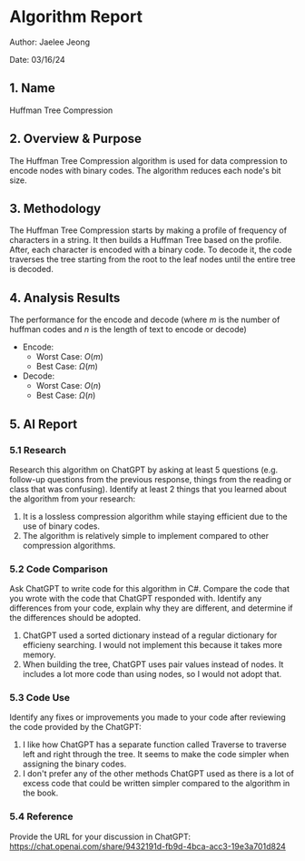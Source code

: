 # Algorithm Report

Author: Jaelee Jeong

Date: 03/16/24

## 1. Name
Huffman Tree Compression

## 2. Overview & Purpose
<!-- Describe the purpose of the algorithm and what it is used for. -->
The Huffman Tree Compression algorithm is used for data compression to encode nodes with binary codes. The algorithm reduces each node's bit size.

## 3. Methodology
<!-- Describe the design of the algorithm.  This should be detailed enough to both understand how the algorithm works and be sufficient to code in any language.  Detailed descriptions will be more than 100 words. 

The inclusion of a picture describing the how the algorithm works will earn bonus points.
![](images/smile.png) -->
The Huffman Tree Compression starts by making a profile of frequency of characters in a string. It then builds a Huffman Tree based on the profile. After, each character is encoded with a binary code. To decode it, the code traverses the tree starting from the root to the leaf nodes until the entire tree is decoded.


## 4. Analysis Results

The performance for the encode and decode (where $m$ is the number of huffman codes and $n$ is the length of text to encode or decode)

* Encode:
    * Worst Case: $O(m)$
    * Best Case: $\Omega(m)$
* Decode:
    * Worst Case: $O(n)$
    * Best Case: $\Omega(n)$

## 5. AI Report

### 5.1 Research

Research this algorithm on ChatGPT by asking at least 5 questions (e.g. follow-up questions from the previous response, things from the reading or class that was confusing).  Identify at least 2 things that you learned about the algorithm from your research:

1. It is a lossless compression algorithm while staying efficient due to the use of binary codes.
2. The algorithm is relatively simple to implement compared to other compression algorithms.

### 5.2 Code Comparison

Ask ChatGPT to write code for this algorithm in C#.  Compare the code that you wrote with the code that ChatGPT responded with.  Identify any differences from your code, explain why they are different, and determine if the differences should be adopted.

1. ChatGPT used a sorted dictionary instead of a regular dictionary for efficieny searching. I would not implement this because it takes more memory.
2. When building the tree, ChatGPT uses pair values instead of nodes. It includes a lot more code than using nodes, so I would not adopt that.

### 5.3 Code Use

Identify any fixes or improvements you made to your code after reviewing the code provided by the ChatGPT:

1. I like how ChatGPT has a separate function called Traverse to traverse left and right through the tree. It seems to make the code simpler when assigning the binary codes.
2. I don't prefer any of the other methods ChatGPT used as there is a lot of excess code that could be written simpler compared to the algorithm in the book.

### 5.4 Reference

Provide the URL for your discussion in ChatGPT:
https://chat.openai.com/share/9432191d-fb9d-4bca-acc3-19e3a701d824 
